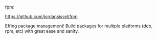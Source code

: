 fpm: 

https://github.com/jordansissel/fpm

Effing package management! Build packages for multiple platforms (deb, rpm, etc) with great ease and sanity.
